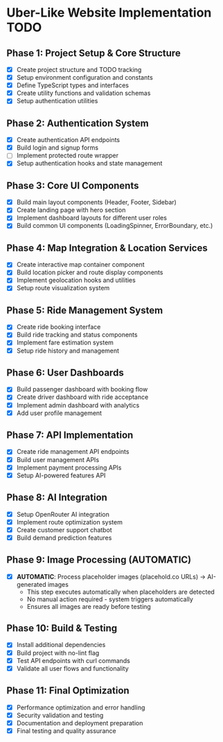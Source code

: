 # Uber-Like Website Implementation TODO

## Phase 1: Project Setup & Core Structure
- [x] Create project structure and TODO tracking
- [x] Setup environment configuration and constants
- [x] Define TypeScript types and interfaces
- [x] Create utility functions and validation schemas
- [x] Setup authentication utilities

## Phase 2: Authentication System
- [x] Create authentication API endpoints
- [x] Build login and signup forms
- [ ] Implement protected route wrapper
- [x] Setup authentication hooks and state management

## Phase 3: Core UI Components
- [x] Build main layout components (Header, Footer, Sidebar)
- [x] Create landing page with hero section
- [x] Implement dashboard layouts for different user roles
- [x] Build common UI components (LoadingSpinner, ErrorBoundary, etc.)

## Phase 4: Map Integration & Location Services
- [x] Create interactive map container component
- [x] Build location picker and route display components
- [x] Implement geolocation hooks and utilities
- [x] Setup route visualization system

## Phase 5: Ride Management System
- [x] Create ride booking interface
- [x] Build ride tracking and status components
- [x] Implement fare estimation system
- [x] Setup ride history and management

## Phase 6: User Dashboards
- [x] Build passenger dashboard with booking flow
- [x] Create driver dashboard with ride acceptance
- [x] Implement admin dashboard with analytics
- [x] Add user profile management

## Phase 7: API Implementation
- [x] Create ride management API endpoints
- [x] Build user management APIs
- [x] Implement payment processing APIs
- [x] Setup AI-powered features API

## Phase 8: AI Integration
- [x] Setup OpenRouter AI integration
- [x] Implement route optimization system
- [x] Create customer support chatbot
- [x] Build demand prediction features

## Phase 9: Image Processing (AUTOMATIC)
- [x] **AUTOMATIC**: Process placeholder images (placehold.co URLs) → AI-generated images
  - This step executes automatically when placeholders are detected
  - No manual action required - system triggers automatically
  - Ensures all images are ready before testing

## Phase 10: Build & Testing
- [x] Install additional dependencies
- [x] Build project with no-lint flag
- [x] Test API endpoints with curl commands
- [x] Validate all user flows and functionality

## Phase 11: Final Optimization
- [x] Performance optimization and error handling
- [x] Security validation and testing
- [x] Documentation and deployment preparation
- [x] Final testing and quality assurance